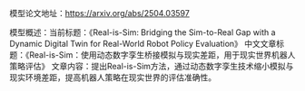 模型论文地址：https://arxiv.org/abs/2504.03597

模型概述：当前标题：《Real-is-Sim: Bridging the Sim-to-Real Gap with a Dynamic Digital Twin for Real-World Robot Policy Evaluation》
中文文章标题：《Real-is-Sim：使用动态数字孪生桥接模拟与现实差距，用于现实世界机器人策略评估》
文章内容：提出Real-is-Sim方法，通过动态数字孪生技术缩小模拟与现实环境差距，提高机器人策略在现实世界的评估准确性。
